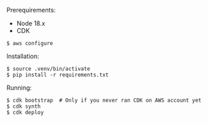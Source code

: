 Prerequirements:

- Node 18.x
- CDK

```
$ aws configure
```

Installation:

```
$ source .venv/bin/activate
$ pip install -r requirements.txt
```

Running:
```
$ cdk bootstrap  # Only if you never ran CDK on AWS account yet
$ cdk synth
$ cdk deploy
```
